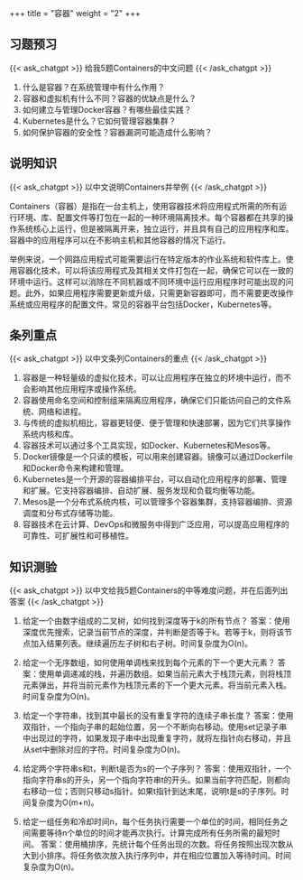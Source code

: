 +++
title = "容器"
weight = "2"
+++
## 习题预习
{{< ask_chatgpt >}}
给我5题Containers的中文问题
{{< /ask_chatgpt >}}



1. 什么是容器？在系统管理中有什么作用？
2. 容器和虚拟机有什么不同？容器的优缺点是什么？
3. 如何建立与管理Docker容器？有哪些最佳实践？
4. Kubernetes是什么？它如何管理容器集群？
5. 如何保护容器的安全性？容器漏洞可能造成什么影响？   

## 说明知识
{{< ask_chatgpt >}}
以中文说明Containers并举例
{{< /ask_chatgpt >}}



Containers（容器）是指在一台主机上，使用容器技术将应用程式所需的所有运行环境、库、配置文件等打包在一起的一种环境隔离技术。每个容器都在共享的操作系统核心上运行，但是被隔离开来，独立运行，并且具有自己的应用程序和库。容器中的应用程序可以在不影响主机和其他容器的情况下运行。

举例来说，一个网路应用程式可能需要运行在特定版本的作业系统和软件库上。使用容器化技术，可以将该应用程式及其相关文件打包在一起，确保它可以在一致的环境中运行。这样可以消除在不同机器或不同环境中运行应用程序时可能出现的问题。此外，如果应用程序需要更新或升级，只需更新容器即可，而不需要更改操作系统或应用程序的配置文件。常见的容器平台包括Docker，Kubernetes等。   

## 条列重点
{{< ask_chatgpt >}}
以中文条列Containers的重点
{{< /ask_chatgpt >}}



1. 容器是一种轻量级的虚拟化技术，可以让应用程序在独立的环境中运行，而不会影响其他应用程序或操作系统。
2. 容器使用命名空间和控制组来隔离应用程序，确保它们只能访问自己的文件系统、网络和进程。
3. 与传统的虚拟机相比，容器更轻便、便于管理和快速部署，因为它们共享操作系统内核和库。
4. 容器技术可以通过多个工具实现，如Docker、Kubernetes和Mesos等。
5. Docker镜像是一个只读的模板，可以用来创建容器。镜像可以通过Dockerfile和Docker命令来构建和管理。
6. Kubernetes是一个开源的容器编排平台，可以自动化应用程序的部署、管理和扩展。它支持容器编排、自动扩展、服务发现和负载均衡等功能。
7. Mesos是一个分布式系统内核，可以管理多个容器集群，支持容器编排、资源调度和分布式存储等功能。
8. 容器技术在云计算、DevOps和微服务中得到广泛应用，可以提高应用程序的可靠性、可扩展性和可移植性。   

## 知识测验
{{< ask_chatgpt >}}
以中文给我5题Containers的中等难度问题，并在后面列出答案
{{< /ask_chatgpt >}}



1. 给定一个由数字组成的二叉树，如何找到深度等于k的所有节点？
答案：使用深度优先搜索，记录当前节点的深度，并判断是否等于k。若等于k，则将该节点加入结果列表。继续遍历左子树和右子树。时间复杂度为O(n)。

2. 给定一个无序数组，如何使用单调栈来找到每个元素的下一个更大元素？
答案：使用单调递减的栈，并遍历数组。如果当前元素大于栈顶元素，则将栈顶元素弹出，并将当前元素作为栈顶元素的下一个更大元素。将当前元素入栈。时间复杂度为O(n)。

3. 给定一个字符串，找到其中最长的没有重复字符的连续子串长度？
答案：使用双指针，一个指向子串的起始位置，另一个不断向右移动。使用set记录子串中出现过的字符，如果发现子串中出现重复字符，就将左指针向右移动，并且从set中删除对应的字符。时间复杂度为O(n)。

4. 给定两个字符串s和t，判断t是否为s的一个子序列？
答案：使用双指针，一个指向字符串s的开头，另一个指向字符串t的开头。如果当前字符匹配，则都向右移动一位；否则只移动s指针。如果t指针到达末尾，说明t是s的子序列。时间复杂度为O(m+n)。

5. 给定一组任务和冷却时间n，每个任务执行需要一个单位的时间，相同任务之间需要等待n个单位的时间才能再次执行。计算完成所有任务所需的最短时间。
答案：使用桶排序，先统计每个任务出现的次数。将任务按照出现次数从大到小排序。将任务依次放入执行序列中，并在相应位置加入等待时间。时间复杂度为O(n)。   

